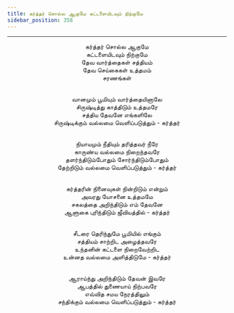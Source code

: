 ```yaml
---
title: கர்த்தர் சொல்ல ஆகுமே கட்டளையிடவும் நிற்குமே
sidebar_position: 358
---
```


---
<center>
கர்த்தர் சொல்ல ஆகுமே<br/>
கட்டளையிடவும் நிற்குமே<br/>
தேவ வார்த்தைகள் சத்தியம்<br/>
தேவ செய்கைகள் உத்தமம்<br/>
சரணங்கள்<br/><br/>

வானமும் பூமியும் வார்த்தையினாலே<br/>
சிருஷ்டித்து காத்திடும் உத்தமரே<br/>
சத்திய தேவனே எங்களிலே<br/>
சிருஷ்டிக்கும் வல்லமை வெளிப்படுத்தும்    - கர்த்தர்<br/><br/>

நியாயமும் நீதியும் தரித்தவர் நீரே<br/>
காருண்ய வல்லமை நிறைந்தவரே<br/>
தளர்ந்திடும்போதும் சோர்ந்திடும்போதும்<br/>
தேற்றிடும் வல்லமை வெளிப்படுத்தும்         - கர்த்தர்<br/><br/>

கர்த்தரின் நினைவுகள் நின்றிடும் என்றும்<br/>
அவரது யோசனை உத்தமமே<br/>
சகலத்தை அறிந்திடும் எம் தேவனே<br/>
ஆளுகை புரிந்திடும் ஜீவியத்தில்            - கர்த்தர்<br/><br/>

சீடரை தெரிந்துமே பூமியில் எங்கும்<br/>
சத்தியம் சாற்றிட அழைத்தவரே<br/>
உந்தனின் கட்டளை நிறைவேற்றிட<br/>
உன்னத வல்லமை அளித்திடுமே            - கர்த்தர்<br/><br/>

ஆராய்ந்து அறிந்திடும் தேவன் இவரே<br/>
ஆபத்தில் துணையாய் நிற்பவரே<br/>
எவ்வித சமய நேரத்திலும்<br/>
சந்திக்கும் வல்லமை வெளிப்படுத்தும்        - கர்த்தர்
</center>